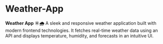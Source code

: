 # Weather-App
**Weather App ☀️🌧️**   A sleek and responsive weather application built with modern frontend technologies. It fetches real-time weather data using an API and displays temperature, humidity, and forecasts in an intuitive UI. 
